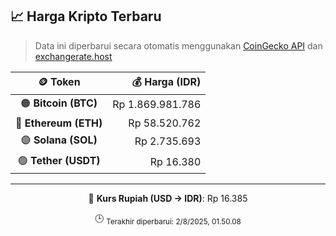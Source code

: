 

<!-- HARGA_KRIPTO -->
## 📈 Harga Kripto Terbaru

> Data ini diperbarui secara otomatis menggunakan [CoinGecko API](https://www.coingecko.com/) dan [exchangerate.host](https://exchangerate.host/)

<div align="center">

| 🪙 Token | 💰 Harga (IDR) |
|:------:|---------------:|
| 🟠 **Bitcoin (BTC)**   | Rp 1.869.981.786 |
| 🔵 **Ethereum (ETH)**  | Rp 58.520.762 |
| 🟣 **Solana (SOL)**    | Rp 2.735.693 |
| 🟢 **Tether (USDT)**   | Rp 16.380 |

---

💱 **Kurs Rupiah (USD → IDR)**: Rp 16.385

🕒 <sub>Terakhir diperbarui: 2/8/2025, 01.50.08</sub>

</div>
<!-- /HARGA_KRIPTO -->